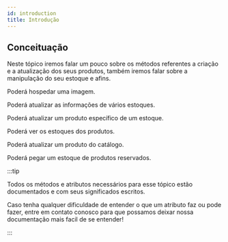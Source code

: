 ```yaml
---
id: introduction
title: Introdução
---
```


## Conceituação

Neste tópico iremos falar um pouco sobre os métodos referentes a criação e a atualização dos seus produtos, também iremos falar sobre a manipulação do seu estoque e afins.

Poderá hospedar uma imagem.

Poderá atualizar as informações de vários estoques.

Poderá atualizar um produto específico de um estoque.

Poderá ver os estoques dos produtos.

Poderá atualizar um produto do catálogo.

Poderá pegar um estoque de produtos reservados.

:::tip

Todos os métodos e atributos necessários para esse tópico estão documentados e com seus significados escritos.

Caso tenha qualquer dificuldade de entender o que um atributo faz ou pode fazer, entre em contato conosco para que possamos deixar nossa documentação mais facil de se entender!

:::
